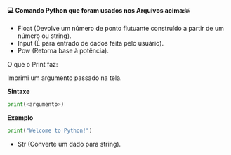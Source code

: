 #### :computer: Comando Python que foram usados nos Arquivos acima::boom:
- Float (Devolve um número de ponto flutuante construído a partir de um número ou string).
- Input (É para entrado de dados feita pelo usuário).
- Pow (Retorna base à potência).

O que o Print faz:

Imprimi um argumento passado na tela.

**Sintaxe**

~~~py
print(<argumento>)
~~~

**Exemplo**

~~~py
print("Welcome to Python!")
~~~

- Str (Converte um dado para string).
